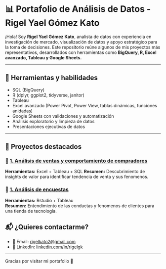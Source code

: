 # 📊 Portafolio de Análisis de Datos - Rigel Yael Gómez Kato

¡Hola! Soy **Rigel Yael Gómez Kato**, analista de datos con experiencia en investigación de mercado, visualización de datos y apoyo estratégico para la toma de decisiones. Este repositorio reúne algunos de mis proyectos más representativos, desarrollados con herramientas como **BigQuery, R, Excel avanzado, Tableau y Google Sheets.**

---

## 🔧 Herramientas y habilidades

- SQL (BigQuery)
- R (dplyr, ggplot2, tidyverse, janitor)
- Tableau
- Excel avanzado (Power Pivot, Power View, tablas dinámicas, funciones anidadas)
- Google Sheets con validaciones y automatización
- Análisis exploratorio y limpieza de datos
- Presentaciones ejecutivas de datos

---

## 📁 Proyectos destacados
### 📌 [1. Análisis de ventas y comportamiento de compradores](https://github.com/RigelKato/analisis-ventas-tendencias)
**Herramientas:** Excel + Tableau + SQL
**Resumen:** Descubrimiento de insights de valor para identificar tendencia de venta y sus fenomenos.

### 📌 [1. Análisis de encuestas](https://github.com/RigelKato/analisis-ventas-tendencias)
**Herramientas:** Rstudio + Tableau  
**Resumen:** Entendimiento de las conductas y fenomenos de clientes para una tienda de tecnología.

## 📬 ¿Quieres contactarme?

- 📧 Email: rigelkato2@gmail.com  
- 💼 LinkedIn: [linkedin.com/in/rigelgk](https://www.linkedin.com/in/rigelkato/)  
---

Gracias por visitar mi portafolio 🙌
